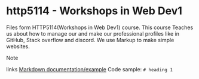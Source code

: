 # http5114 - Workshops in Web Dev1

Files form HTTP5114(Workshops in Web Dev1) course. This course Teaches us about how to manage our and make our professional profiles like in GitHub, Stack overflow and discord. We use Markup to make simple websites. 

>[!Note]
>links  [Markdown documentation/example](https://www.markdownguide.org)
>Code sample: ```# heading 1 ```




<!--
Make a change!

## starting a new project

1. Making a new repo on github.com
2. Open you terminal
3. Navigate your terminal to project detination
4. Clone the repo
5. Chnage directory into the new folder
6. Open Vscode and point it to the smae folder

-->
